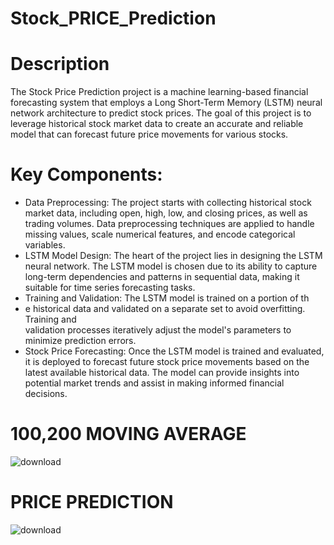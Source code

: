 # Stock_PRICE_Prediction

# Description
The Stock Price Prediction project is a machine learning-based financial forecasting system that employs a Long Short-Term Memory (LSTM) neural network architecture to predict stock prices. The goal of this project is to leverage historical stock market data to create an accurate and reliable model that can forecast future price movements for various stocks.

# Key Components:
* Data Preprocessing: The project starts with collecting historical stock market data, including open, high, low, and closing prices, as well as trading 
 volumes. Data preprocessing techniques are applied to handle missing values, scale numerical features, and encode categorical variables.
* LSTM Model Design: The heart of the project lies in designing the LSTM neural network. The LSTM model is chosen due to its ability to capture long-term 
 dependencies and patterns in sequential data, making it suitable for time series forecasting tasks.
* Training and Validation: The LSTM model is trained on a portion of th
* e historical data and validated on a separate set to avoid overfitting. Training and  
 validation processes iteratively adjust the model's parameters to minimize prediction errors.
* Stock Price Forecasting: Once the LSTM model is trained and evaluated, it is deployed to forecast future stock price movements based on the latest 
 available historical data. The model can provide insights into potential market trends and assist in making informed financial decisions.

# 100,200 MOVING AVERAGE
![download](https://github.com/ARJAV11/Stock_Prediction/assets/110544934/9ec24fd3-db03-4993-b823-ed5002b0aa71)



# PRICE PREDICTION
![download](https://github.com/ARJAV11/Stock_Prediction/assets/110544934/3e2c9077-95ea-4661-bd80-e82cd27fff1a)

